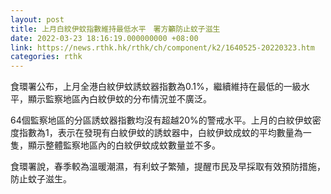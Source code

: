 ```yaml
---
layout: post
title: 上月白紋伊蚊指數維持最低水平　署方籲防止蚊子滋生
date: 2022-03-23 18:16:19.000000000 +08:00
link: https://news.rthk.hk/rthk/ch/component/k2/1640525-20220323.htm
categories: rthk
---
```


食環署公布，上月全港白紋伊蚊誘蚊器指數為0.1%，繼續維持在最低的一級水平，顯示監察地區內白紋伊蚊的分布情況並不廣泛。

64個監察地區的分區誘蚊器指數均沒有超越20%的警戒水平。上月的白紋伊蚊密度指數為1，表示在發現有白紋伊蚊的誘蚊器中，白紋伊蚊成蚊的平均數量為一隻，顯示整體監察地區內的白紋伊蚊成蚊數量並不多。

食環署說，春季較為溫暖潮濕，有利蚊子繁殖，提醒市民及早採取有效預防措施，防止蚊子滋生。
